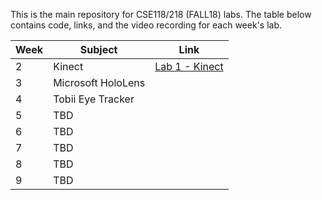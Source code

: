 This is the main repository for CSE118/218 (FALL18) labs. The table below contains code, links, and the video recording for each week's lab.

| Week | Subject            | Link |
|------|--------------------|------|
| 2    | Kinect             | [Lab 1 - Kinect](lab1-kinect/README.MD)     |
| 3    | Microsoft HoloLens |      |
| 4    | Tobii Eye Tracker  |      |
| 5    | TBD                |      |
| 6    | TBD                |      |
| 7    | TBD                |      |
| 8    | TBD                |      |
| 9    | TBD                |      |

